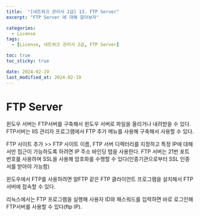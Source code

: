 ```yaml
---
title:  "[네트워크 관리사 2급] 13. FTP Server"
excerpt: "FTP Server 에 대해 알아보자"

categories:
  - License
tags:
  - [License, 네트워크 관리사 2급, FTP Server]

toc: true
toc_sticky: true

date: 2024-02-19
last_modified_at: 2024-02-19
---
```


# FTP Server
윈도우 서버는 FTP서버를 구축해서 윈도우 서버로 파일을 올리거나 내려받을 수 있다. FTP서버는 IIS 관리자 프로그램에서 FTP 추가 메뉴를 사용해 구축해서 사용할 수 있다.

FTP 사이트 추가 >> FTP 사이트 이름, FTP 서버 디렉터리를 지정하고 특정 IP에 대해서만 접근이 가능하도록 하려면 IP 주소 바인딩 탭을 사용한다. FTP 서버는 21번 포트 번호를 사용하며 SSL을 사용해 암호화를 수행할 수 있다(인증기관으로부터 SSL 인증서를 받아야 가능함)

윈도우에서 FTP를 사용하려면 알FTP 같은 FTP 클라이언트 프로그램을 설치해서 FTP 서버에 접속할 수 있다.

리눅스에서는 FTP 프로그램을 실행해 사용자 ID와 패스워드를 입력하면 바로 로그인해 FTP서버를 사용할 수 있다(ftp IP).